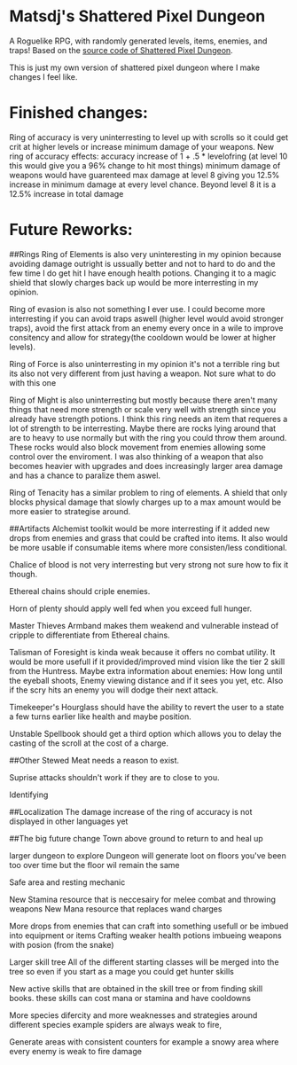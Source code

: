 # Matsdj's Shattered Pixel Dungeon

A Roguelike RPG, with randomly generated levels, items, enemies, and traps! Based on the [source code of Shattered Pixel Dungeon](https://github.com/00-Evan/shattered-pixel-dungeon).

This is just my own version of shattered pixel dungeon where I make changes I feel like.

# Finished changes:
Ring of accuracy is very uninterresting to level up with scrolls so it could get crit at higher levels or increase minimum damage of your weapons.
New ring of accuracy effects:
accuracy increase of 1 + .5 * levelofring (at level 10 this would give you a 96% change to hit most things)
minimum damage of weapons would have guarenteed max damage at level 8 giving you 12.5% increase in minimum damage at every level
chance. Beyond level 8 it is a 12.5% increase in total damage


# Future Reworks:
##Rings
Ring of Elements is also very uninteresting in my opinion because avoiding damage outright is ussually better and not to hard to do and the few time I do get hit I have enough health potions. Changing it to a magic shield that slowly charges back up would be more interresting in my opinion.

Ring of evasion is also not something I ever use. I could become more interresting if you can avoid traps aswell (higher level would avoid stronger traps), avoid the first attack from an enemy every once in a wile to improve consitency and allow for strategy(the cooldown would be lower at higher levels).

Ring of Force is also uninterresting in my opinion it's not a terrible ring but its also not very different from just having a weapon. Not sure what to do with this one

Ring of Might is also uninterresting but mostly because there aren't many things that need more strength or scale very well with strength since you already have strength potions. I think this ring needs an item that requeres a lot of strength to be interresting. Maybe there are rocks lying around that are to heavy to use normally but with the ring you could throw them around. These rocks would also block movement from enemies allowing some control over the enviroment. I was also thinking of a weapon that also becomes heavier with upgrades and does increasingly larger area damage and has a chance to paralize them aswel.

Ring of Tenacity has a similar problem to ring of elements. A shield that only blocks physical damage that slowly charges up to a max amount would be more easier to strategise around.

##Artifacts
Alchemist toolkit would be more interresting if it added new drops from enemies and grass that could be crafted into items. It also would be more usable if consumable items where more consisten/less conditional.

Chalice of blood is not very interresting but very strong not sure how to fix it though.

Ethereal chains should criple enemies.

Horn of plenty should apply well fed when you exceed full hunger.

Master Thieves Armband makes them weakend and vulnerable instead of cripple to differentiate from Ethereal chains.

Talisman of Foresight is kinda weak because it offers no combat utility. It would be more usefull if it provided/improved mind vision like the tier 2 skill from the Huntress. Maybe extra information about enemies: How long until the eyeball shoots, Enemy viewing distance and if it sees you yet, etc. Also if the scry hits an enemy you will dodge their next attack.

Timekeeper's Hourglass should have the ability to revert the user to a state a few turns earlier like health and maybe position.

Unstable Spellbook should get a third option which allows you to delay the casting of the scroll at the cost of a charge.

##Other
Stewed Meat needs a reason to exist.

Suprise attacks shouldn't work if they are to close to you.

Identifying

##Localization
The damage increase of the ring of accuracy is not displayed in other languages yet

##The big future change
Town above ground to return to and heal up

larger dungeon to explore
Dungeon will generate loot on floors you've been too over time but the floor wil remain the same

Safe area and resting mechanic

New Stamina resource that is neccesairy for melee combat and throwing weapons
New Mana resource that replaces wand charges

More drops from enemies that can craft into something usefull or be imbued into equipment or items
	Crafting weaker health potions
	imbueing weapons with posion (from the snake)

Larger skill tree
	All of the different starting classes will be merged into the tree so even if you start as a mage you could get hunter skills

New active skills that are obtained in the skill tree or from finding skill books. these skills can cost mana or stamina and have cooldowns

More species difercity and more weaknesses and strategies around different species
	example spiders are always weak to fire, 
	
Generate areas with consistent counters for example a snowy area where every enemy is weak to fire damage